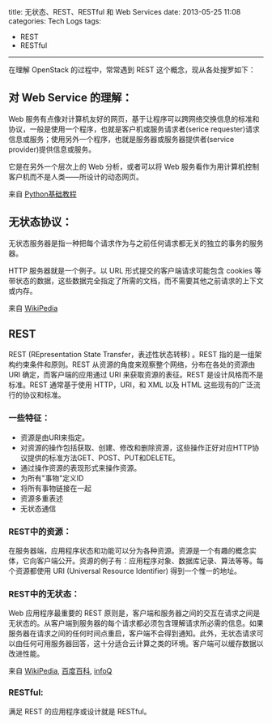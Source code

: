 title: 无状态、REST、RESTful 和 Web Services
date: 2013-05-25 11:08
categories: Tech Logs
tags:
- REST
- RESTful
---

在理解 OpenStack 的过程中，常常遇到 REST 这个概念，现从各处搜罗如下：


## 对 Web Service 的理解：

Web 服务有点像对计算机友好的网页，基于让程序可以跨网络交换信息的标准和协议，一般是使用一个程序，也就是客户机或服务请求者(serice requester)请求信息或服务；使用另外一个程序，也就是服务器或服务器提供者(service provider)提供信息或服务。

它是在另外一个层次上的 Web 分析，或者可以将 Web 服务看作为用计算机控制客户机而不是人类——所设计的动态网页。

来自 [Python基础教程](http://www.amazon.cn/Python%E5%9F%BA%E7%A1%80%E6%95%99%E7%A8%8B-%E8%B5%AB%E7%89%B9%E5%85%B0/dp/B003TSBAMM/ref=sr_1_1?ie=UTF8&qid=1369390044&sr=8-1&keywords=python%E5%9F%BA%E7%A1%80%E6%95%99%E7%A8%8B)

## 无状态协议：

无状态服务器是指一种把每个请求作为与之前任何请求都无关的独立的事务的服务器。

HTTP 服务器就是一个例子。以 URL 形式提交的客户端请求可能包含 cookies 等带状态的数据，这些数据完全指定了所需的文档，而不需要其他之前请求的上下文或内存。

来自 [WikiPedia](http://zh.wikipedia.org/wiki/%E6%97%A0%E7%8A%B6%E6%80%81%E5%8D%8F%E8%AE%AE)

## REST

REST (REpresentation State Transfer，表述性状态转移) 。REST 指的是一组架构约束条件和原则。REST 从资源的角度来观察整个网络，分布在各处的资源由 URI 确定，而客户端的应用通过 URI 来获取资源的表征。REST 是设计风格而不是标准。REST 通常基于使用 HTTP，URI，和 XML 以及 HTML 这些现有的广泛流行的协议和标准。

### 一些特征：


-	资源是由URI来指定。
-	对资源的操作包括获取、创建、修改和删除资源，这些操作正好对应HTTP协议提供的标准方法GET、POST、PUT和DELETE。
-	通过操作资源的表现形式来操作资源。
-	为所有"事物"定义ID
-	将所有事物链接在一起
-	资源多重表述
-	无状态通信

### REST中的资源：

在服务器端，应用程序状态和功能可以分为各种资源。资源是一个有趣的概念实体，它向客户端公开。资源的例子有：应用程序对象、数据库记录、算法等等。每个资源都使用 URI (Universal Resource Identifier) 得到一个惟一的地址。

### REST中的无状态：

Web 应用程序最重要的 REST 原则是，客户端和服务器之间的交互在请求之间是无状态的。从客户端到服务器的每个请求都必须包含理解请求所必需的信息。如果服务器在请求之间的任何时间点重启，客户端不会得到通知。此外，无状态请求可以由任何可用服务器回答，这十分适合云计算之类的环境。客户端可以缓存数据以改进性能。

来自 [WikiPedia](http://zh.wikipedia.org/wiki/REST), [百度百科](http://baike.baidu.com/view/1077487.htm), [infoQ](http://www.infoq.com/cn/articles/rest-introduction)

### RESTful:

满足 REST 的应用程序或设计就是 RESTful。
